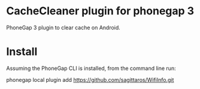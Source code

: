 CacheCleaner plugin for phonegap 3
==================================

PhoneGap 3 plugin to clear cache on Android. 

Install
========
Assuming the PhoneGap CLI is installed, from the command line run:

phonegap local plugin add https://github.com/sagittaros/WifiInfo.git
